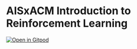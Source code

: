 # AISxACM Introduction to Reinforcement Learning
[![Open in Gitpod](https://gitpod.io/button/open-in-gitpod.svg)](https://gitpod-redirect.herokuapp.com)

